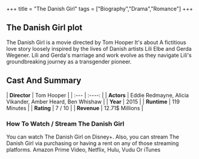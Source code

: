 +++
title = "The Danish Girl"
tags = ["Biography","Drama","Romance"]
+++
## The Danish Girl plot
The Danish Girl is a movie directed by Tom Hooper It's about A fictitious love story loosely inspired by the lives of Danish artists Lili Elbe and Gerda Wegener. Lili and Gerda's marriage and work evolve as they navigate Lili's groundbreaking journey as a transgender pioneer.
## Cast And Summary
| **Director**      | Tom Hooper |
    | :---        |    :----:   |
    |  **Actors** | Eddie Redmayne, Alicia Vikander, Amber Heard, Ben Whishaw |
    | **Year**   | 2015    |
    |  **Runtime** | 119 Minutes |
    |  **Rating** | 7 / 10 | 
    |  **Revenue** | 12.71$ Millions |
### How To Watch / Stream The Danish Girl
You can watch The Danish Girl on Disney+.
Also, you can stream The Danish Girl via purchasing or having a rent on any of those streaming platforms.
Amazon Prime Video, Netflix, Hulu, Vudu Or iTunes